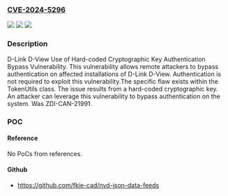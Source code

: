 ### [CVE-2024-5296](https://cve.mitre.org/cgi-bin/cvename.cgi?name=CVE-2024-5296)
![](https://img.shields.io/static/v1?label=Product&message=D-View&color=blue)
![](https://img.shields.io/static/v1?label=Version&message=2.0.1.28%20&color=brightgreen)
![](https://img.shields.io/static/v1?label=Vulnerability&message=CWE-321%3A%20Use%20of%20Hard-coded%20Cryptographic%20Key&color=brightgreen)

### Description

D-Link D-View Use of Hard-coded Cryptographic Key Authentication Bypass Vulnerability. This vulnerability allows remote attackers to bypass authentication on affected installations of D-Link D-View. Authentication is not required to exploit this vulnerability.The specific flaw exists within the TokenUtils class. The issue results from a hard-coded cryptographic key. An attacker can leverage this vulnerability to bypass authentication on the system. Was ZDI-CAN-21991.

### POC

#### Reference
No PoCs from references.

#### Github
- https://github.com/fkie-cad/nvd-json-data-feeds


